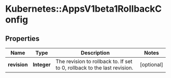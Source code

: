 # Kubernetes::AppsV1beta1RollbackConfig

## Properties
Name | Type | Description | Notes
------------ | ------------- | ------------- | -------------
**revision** | **Integer** | The revision to rollback to. If set to 0, rollback to the last revision. | [optional] 



